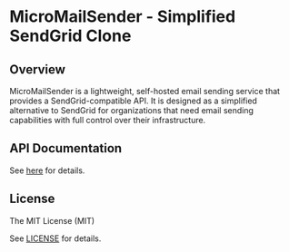 # MicroMailSender - Simplified SendGrid Clone

## Overview

MicroMailSender is a lightweight, self-hosted email sending service that provides a SendGrid-compatible API.
It is designed as a simplified alternative to SendGrid for organizations that need email sending capabilities
with full control over their infrastructure.

## API Documentation

See [here](./doc/README.md) for details.

## License

The MIT License (MIT)

See [LICENSE](./LICENSE) for details.
